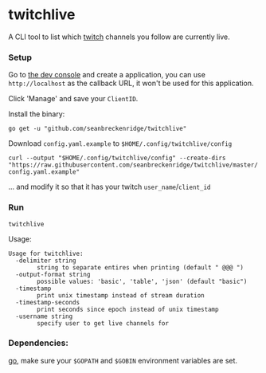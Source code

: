# twitchlive

A CLI tool to list which [twitch](https://www.twitch.tv/) channels you follow are currently live.

### Setup

Go to [the dev console](https://dev.twitch.tv/console/apps) and create a application, you can use `http://localhost` as the callback URL, it won't be used for this application.

Click 'Manage' and save your `ClientID`.

Install the binary:

`go get -u "github.com/seanbreckenridge/twitchlive"`

Download `config.yaml.example` to `$HOME/.config/twitchlive/config`

`curl --output "$HOME/.config/twitchlive/config" --create-dirs "https://raw.githubusercontent.com/seanbreckenridge/twitchlive/master/config.yaml.example"`

... and modify it so that it has your twitch `user_name`/`client_id`

### Run

`twitchlive`

Usage:

```
Usage for twitchlive:
  -delimiter string
    	string to separate entires when printing (default " @@@ ")
  -output-format string
    	possible values: 'basic', 'table', 'json' (default "basic")
  -timestamp
    	print unix timestamp instead of stream duration
  -timestamp-seconds
    	print seconds since epoch instead of unix timestamp
  -username string
    	specify user to get live channels for
```

### Dependencies:

[go](https://golang.org/), make sure your `$GOPATH` and `$GOBIN` environment variables are set.

